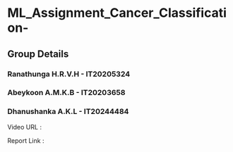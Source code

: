 # ML_Assignment_Cancer_Classification-

## Group Details

### Ranathunga H.R.V.H - IT20205324
### Abeykoon A.M.K.B - IT20203658
### Dhanushanka A.K.L - IT20244484


Video URL :

Report Link :
